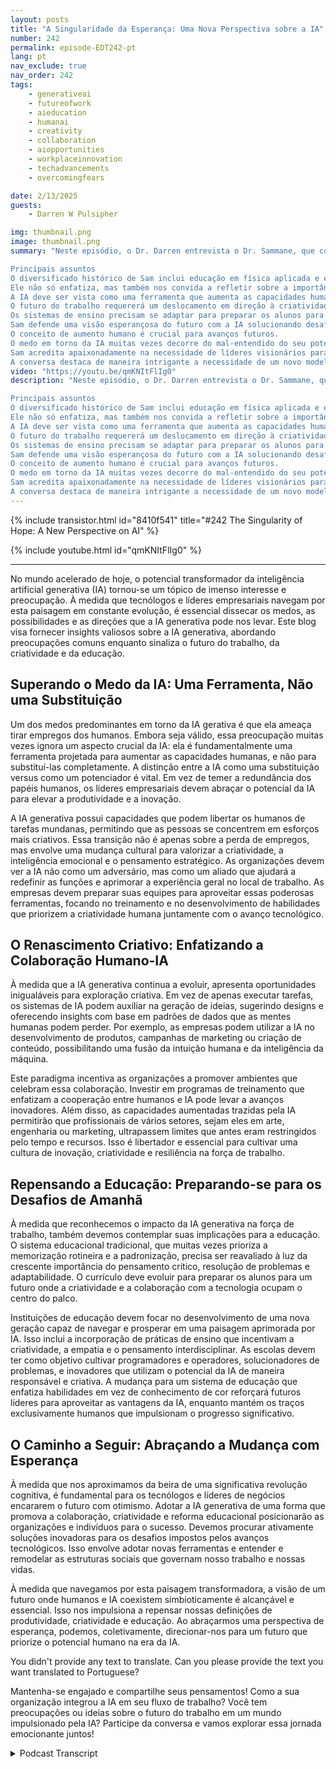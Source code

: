```yaml
---
layout: posts
title: "A Singularidade da Esperança: Uma Nova Perspectiva sobre a IA"
number: 242
permalink: episode-EDT242-pt
lang: pt
nav_exclude: true
nav_order: 242
tags:
    - generativeai
    - futureofwork
    - aieducation
    - humanai
    - creativity
    - collaboration
    - aiopportunities
    - workplaceinnovation
    - techadvancements
    - overcomingfears

date: 2/13/2025
guests:
    - Darren W Pulsipher

img: thumbnail.png
image: thumbnail.png
summary: "Neste episódio, o Dr. Darren entrevista o Dr. Sammane, que compartilha sua jornada a partir de um diversificado contexto educacional em física e engenharia da computação para se tornar um bem-sucedido empreendedor em IA e exames laboratoriais. Ele discute as motivações por trás de seu livro, 'A Singularidade da Esperança', enfatizando a importância de abordar questões sociais sobre IA em vez de sucumbir ao medo. O diálogo explora o potencial da IA para aumentar as capacidades humanas, a necessidade de uma mudança radical na educação, e a visão de um futuro onde a tecnologia resolve questões globais urgentes. Em última análise, a conversa defende uma perspectiva esperançosa sobre o futuro da humanidade na era da IA.

Principais assuntos 
O diversificado histórico de Sam inclui educação em física aplicada e engenharia da computação.
Ele não só enfatiza, mas também nos convida a refletir sobre a importância de fazer as perguntas certas sobre IA.
A IA deve ser vista como uma ferramenta que aumenta as capacidades humanas, e não como um substituto.
O futuro do trabalho requererá um deslocamento em direção à criatividade e inteligência emocional.
Os sistemas de ensino precisam se adaptar para preparar os alunos para um mundo orientado pela IA.
Sam defende uma visão esperançosa do futuro com a IA solucionando desafios globais.
O conceito de aumento humano é crucial para avanços futuros.
O medo em torno da IA muitas vezes decorre do mal-entendido do seu potencial.
Sam acredita apaixonadamente na necessidade de líderes visionários para impulsionar a mudança, inspirando-nos a ter esperança no futuro.
A conversa destaca de maneira intrigante a necessidade de um novo modelo societal na era da IA, convidando-nos a ter uma mente aberta sobre as mudanças que estão por vir."
video: "https://youtu.be/qmKNItFlIg0"
description: "Neste episódio, o Dr. Darren entrevista o Dr. Sammane, que compartilha sua jornada a partir de um diversificado contexto educacional em física e engenharia da computação para se tornar um bem-sucedido empreendedor em IA e exames laboratoriais. Ele discute as motivações por trás de seu livro, 'A Singularidade da Esperança', enfatizando a importância de abordar questões sociais sobre IA em vez de sucumbir ao medo. O diálogo explora o potencial da IA para aumentar as capacidades humanas, a necessidade de uma mudança radical na educação, e a visão de um futuro onde a tecnologia resolve questões globais urgentes. Em última análise, a conversa defende uma perspectiva esperançosa sobre o futuro da humanidade na era da IA.

Principais assuntos 
O diversificado histórico de Sam inclui educação em física aplicada e engenharia da computação.
Ele não só enfatiza, mas também nos convida a refletir sobre a importância de fazer as perguntas certas sobre IA.
A IA deve ser vista como uma ferramenta que aumenta as capacidades humanas, e não como um substituto.
O futuro do trabalho requererá um deslocamento em direção à criatividade e inteligência emocional.
Os sistemas de ensino precisam se adaptar para preparar os alunos para um mundo orientado pela IA.
Sam defende uma visão esperançosa do futuro com a IA solucionando desafios globais.
O conceito de aumento humano é crucial para avanços futuros.
O medo em torno da IA muitas vezes decorre do mal-entendido do seu potencial.
Sam acredita apaixonadamente na necessidade de líderes visionários para impulsionar a mudança, inspirando-nos a ter esperança no futuro.
A conversa destaca de maneira intrigante a necessidade de um novo modelo societal na era da IA, convidando-nos a ter uma mente aberta sobre as mudanças que estão por vir."
---
```


<div>
{% include transistor.html id="8410f541" title="#242 The Singularity of Hope: A New Perspective on AI" %}

{% include youtube.html id="qmKNItFlIg0" %}
</div>

---

No mundo acelerado de hoje, o potencial transformador da inteligência artificial generativa (IA) tornou-se um tópico de imenso interesse e preocupação. À medida que tecnólogos e líderes empresariais navegam por esta paisagem em constante evolução, é essencial dissecar os medos, as possibilidades e as direções que a IA generativa pode nos levar. Este blog visa fornecer insights valiosos sobre a IA generativa, abordando preocupações comuns enquanto sinaliza o futuro do trabalho, da criatividade e da educação.

## Superando o Medo da IA: Uma Ferramenta, Não uma Substituição

Um dos medos predominantes em torno da IA ​​gerativa é que ela ameaça tirar empregos dos humanos. Embora seja válido, essa preocupação muitas vezes ignora um aspecto crucial da IA: ela é fundamentalmente uma ferramenta projetada para aumentar as capacidades humanas, e não para substituí-las completamente. A distinção entre a IA como uma substituição versus como um potenciador é vital. Em vez de temer a redundância dos papéis humanos, os líderes empresariais devem abraçar o potencial da IA para elevar a produtividade e a inovação.

A IA generativa possui capacidades que podem libertar os humanos de tarefas mundanas, permitindo que as pessoas se concentrem em esforços mais criativos. Essa transição não é apenas sobre a perda de empregos, mas envolve uma mudança cultural para valorizar a criatividade, a inteligência emocional e o pensamento estratégico. As organizações devem ver a IA não como um adversário, mas como um aliado que ajudará a redefinir as funções e aprimorar a experiência geral no local de trabalho. As empresas devem preparar suas equipes para aproveitar essas poderosas ferramentas, focando no treinamento e no desenvolvimento de habilidades que priorizem a criatividade humana juntamente com o avanço tecnológico.

## O Renascimento Criativo: Enfatizando a Colaboração Humano-IA

À medida que a IA generativa continua a evoluir, apresenta oportunidades inigualáveis para exploração criativa. Em vez de apenas executar tarefas, os sistemas de IA podem auxiliar na geração de ideias, sugerindo designs e oferecendo insights com base em padrões de dados que as mentes humanas podem perder. Por exemplo, as empresas podem utilizar a IA no desenvolvimento de produtos, campanhas de marketing ou criação de conteúdo, possibilitando uma fusão da intuição humana e da inteligência da máquina.

Este paradigma incentiva as organizações a promover ambientes que celebram essa colaboração. Investir em programas de treinamento que enfatizam a cooperação entre humanos e IA pode levar a avanços inovadores. Além disso, as capacidades aumentadas trazidas pela IA permitirão que profissionais de vários setores, sejam eles em arte, engenharia ou marketing, ultrapassem limites que antes eram restringidos pelo tempo e recursos. Isso é libertador e essencial para cultivar uma cultura de inovação, criatividade e resiliência na força de trabalho.

## Repensando a Educação: Preparando-se para os Desafios de Amanhã

À medida que reconhecemos o impacto da IA generativa na força de trabalho, também devemos contemplar suas implicações para a educação. O sistema educacional tradicional, que muitas vezes prioriza a memorização rotineira e a padronização, precisa ser reavaliado à luz da crescente importância do pensamento crítico, resolução de problemas e adaptabilidade. O currículo deve evoluir para preparar os alunos para um futuro onde a criatividade e a colaboração com a tecnologia ocupam o centro do palco.

Instituições de educação devem focar no desenvolvimento de uma nova geração capaz de navegar e prosperar em uma paisagem aprimorada por IA. Isso inclui a incorporação de práticas de ensino que incentivam a criatividade, a empatia e o pensamento interdisciplinar. As escolas devem ter como objetivo cultivar programadores e operadores, solucionadores de problemas, e inovadores que utilizam o potencial da IA de maneira responsável e criativa. A mudança para um sistema de educação que enfatiza habilidades em vez de conhecimento de cor reforçará futuros líderes para aproveitar as vantagens da IA, enquanto mantém os traços exclusivamente humanos que impulsionam o progresso significativo.

## O Caminho a Seguir: Abraçando a Mudança com Esperança

À medida que nos aproximamos da beira de uma significativa revolução cognitiva, é fundamental para os tecnólogos e líderes de negócios encararem o futuro com otimismo. Adotar a IA generativa de uma forma que promova a colaboração, criatividade e reforma educacional posicionarão as organizações e indivíduos para o sucesso. Devemos procurar ativamente soluções inovadoras para os desafios impostos pelos avanços tecnológicos. Isso envolve adotar novas ferramentas e entender e remodelar as estruturas sociais que governam nosso trabalho e nossas vidas.

À medida que navegamos por esta paisagem transformadora, a visão de um futuro onde humanos e IA coexistem simbioticamente é alcançável e essencial. Isso nos impulsiona a repensar nossas definições de produtividade, criatividade e educação. Ao abraçarmos uma perspectiva de esperança, podemos, coletivamente, direcionar-nos para um futuro que priorize o potencial humano na era da IA.

You didn't provide any text to translate. Can you please provide the text you want translated to Portuguese?

Mantenha-se engajado e compartilhe seus pensamentos! Como a sua organização integrou a IA em seu fluxo de trabalho? Você tem preocupações ou ideias sobre o futuro do trabalho em um mundo impulsionado pela IA? Participe da conversa e vamos explorar essa jornada emocionante juntos!



<details>
<summary> Podcast Transcript </summary>

<p></p>

</details>
